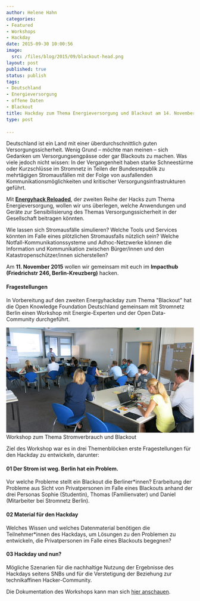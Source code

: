```yaml
---
author: Helene Hahn
categories:
- Featured
- Workshops
- Hackday
date: 2015-09-30 10:00:56
image:
  src: /files/blog/2015/09/blackout-head.png
layout: post
published: true
status: publish
tags:
- Deutschland
- Energieversorgung
- offene Daten
- Blackout
title: Hackday zum Thema Energieversorgung und Blackout am 14. November 2015
type: post

---
```

Deutschland ist ein Land mit einer überdurchschnittlich guten Versorgungssicherheit. Wenig Grund – möchte man meinen – sich Gedanken um Versorgungsengpässe oder gar Blackouts zu machen. Was viele jedoch nicht wissen: In der Vergangenheit haben starke Schneestürme oder Kurzschlüsse im Stromnetz in Teilen der Bundesrepublik zu mehrtägigen Stromausfällen mit der Folge von ausfallenden Kommunikationsmöglichkeiten und kritischer Versorgungsinfrastrukturen geführt.

Mit <strong>[Energyhack Reloaded](http://energyhack.de/)</strong>, der zweiten Reihe der Hacks zum Thema Energieversorgung, wollen wir uns überlegen, welche Anwendungen und Geräte zur Sensibilisierung des Themas Versorgungssicherheit in der Gesellschaft beitragen könnten. 

Wie lassen sich Stromausfälle simulieren? Welche Tools und Services könnten im Falle eines plötzlichen Stromausfalls nützlich sein? Welche Notfall-Kommunikationssysteme und Adhoc-Netzwerke können die Information und Kommunikation zwischen Bürger/innen und den Katastropenschützer/innen sicherstellen? 

Am <strong>11. November 2015</strong> wollen wir gemeinsam mit euch im <strong>Impacthub (Friedrichstr 246, Berlin-Kreuzberg)</strong> hacken.

<h4>Fragestellungen</h4>

In Vorbereitung auf den zweiten Energyhackday zum Thema "Blackout" hat die Open Knowledge Foundation Deutschland gemeinsam mit Stromnetz Berlin einen Workshop mit Energie-Experten und der Open Data-Community durchgeführt.

![Workshop](/files/blog/2015/09/workshop.jpg "Workshop Blackout") Workshop zum Thema Stromverbrauch und Blackout

Ziel des Workshop war es in drei Themenblöcken erste Fragestellungen für den Hackday zu entwickeln, darunter: 

#### 01	Der Strom ist weg. Berlin hat ein Problem.

Vor welche Probleme stellt ein Blackout die Berliner*innen? Erarbeitung der Probleme aus Sicht von Privatpersonen im Falle eines Blackouts anhand der drei Personas Sophie (Studentin), Thomas (Familienvater) und Daniel (Mitarbeiter bei Stromnetz Berlin).

#### 02	Material für den Hackday

Welches Wissen und welches Datenmaterial benötigen die Teilnehmer*innen des Hackdays, um Lösungen zu den Problemen zu entwickeln, die Privatpersonen im Falle eines Blackouts begegnen?


#### 03	Hackday und nun?

Mögliche Szenarien für die nachhaltige Nutzung der Ergebnisse des Hackdays seitens SNBs und für die Verstetigung der Beziehung zur technikaffinen Hacker-Community.

Die Dokumentation des Workshops kann man sich [hier anschauen](/files/blog/2015/09/Doku_Workshop_Blackout_kurz.pdf).

